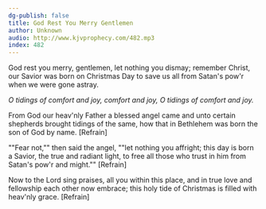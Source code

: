 ```yaml
---
dg-publish: false
title: God Rest You Merry Gentlemen
author: Unknown
audio: http://www.kjvprophecy.com/482.mp3
index: 482
---
```


God rest you merry, gentlemen,
let nothing you dismay;
remember Christ, our Savior
was born on Christmas Day
to save us all from Satan's pow'r
when we were gone astray.

*O tidings of comfort and joy, comfort and joy,
O tidings of comfort and joy.*

From God our heav'nly Father
a blessed angel came
and unto certain shepherds
brought tidings of the same,
how that in Bethlehem was born
the son of God by name. [Refrain]

""Fear not,"" then said the angel,
""let nothing you affright;
this day is born a Savior,
the true and radiant light,
to free all those who trust in him
from Satan's pow'r and might."" [Refrain]

Now to the Lord sing praises,
all you within this place,
and in true love and fellowship
each other now embrace;
this holy tide of Christmas
is filled with heav'nly grace. [Refrain]